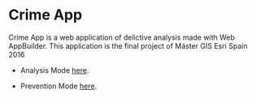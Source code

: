 # Crime App
Crime App is a web application of delictive analysis made with Web AppBuilder. This application is the final project of Máster GIS Esri Spain 2016

* Analysis Mode [here](http://mundogister.github.io/Crime_App/Modo-Analisis/).

* Prevention Mode [here](http://mundogister.github.io/Crime_App/Modo-Prevencion/).
